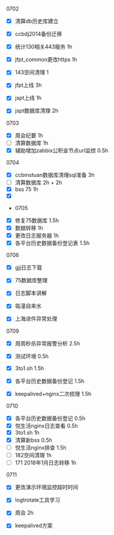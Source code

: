 0702

- [x] 清算db历史库建立
- [x] ccbdj2014备份迁移
- [x] 统计130相关443服务 1h
- [x] jfpt_common更改https 1h
- [x] 143空间清理 1
- [x] jfpt上线 3h
- [x] jspt上线 1h
- [x] jspt数据库清理 2h



0703
- [x] 周会纪要 1h
- [ ] 清算数据库 1h
- [x] 辅助增加zabbix公积金节点url监控 0.5h

0704
- [x] ccbmstuan数据库清理sql准备 3h
- [ ] 清算数据库 2h + 2h
- [x] bss 75 1h
- [x] ​
- 
  0705
- [x] 修复75数据库 1.5h
- [x] 数据转移 1h
- [x] 更改日志服务器 1h
- [x] 各平台历史数据备份登记表 1.5h

0706
- [x] gjj日志下载
- [x] 75数据库整理
- [x] 日志脚本讲解
- [x] 临潼自来水
- [x] 上海进件异常处理


0709
- [x] 周周秒杀异常报警分析 2.5h
- [x] 测试环境 0.5h
- [x] 3to1.sh 1.5h
- [x] 各平台历史数据备份登记 1.5h
- [x] keepalived+nginx二次梳理 1.5h



0710

- [x] 各平台历史数据备份登记 0.5h
- [x] 悦生活nginx日志查看 0.5h
- [x] 3to1.sh 1h
- [x] 清算新bss 0.5h
- [ ] 悦生活nginx排查  1.5h
- [ ] 182空间清理 1h
- [ ] 171 2018年1月日志转移 1h

0711
- [x] 更改演示环境监控超时时间
- [x] logtrotate工具学习
- [x] 周会 2h
- [x] keepalived方案



